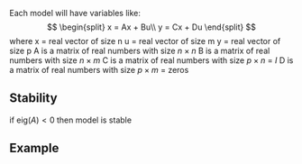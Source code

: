 Each model will have variables like:
$$
\begin{split}
x = Ax + Bu\\
y = Cx + Du
\end{split}
$$
where 
x = real vector of size n
u = real vector of size m
y = real vector of size p
A is a matrix of real numbers with size $n\times n$
B is a matrix of real numbers with size $n\times m$
C is a matrix of real numbers with size $p\times n$ = $I$
D is a matrix of real numbers with size $p\times m$ = zeros

## Stability
if $\text{eig}(A) < 0$ then model is stable

## Example

